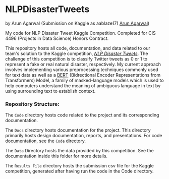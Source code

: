 # NLPDisasterTweets

by Arun Agarwal (Submission on Kaggle as aablaze17) [Arun Agarwal](https://github.com/aagarwal17)) 

My code for NLP Disaster Tweet Kaggle Competition. Completed for CIS 4496 (Projects in Data Science) Honors Contract.

This repository hosts all code, documentation, and data related to our team's solution to the Kaggle competition, [*NLP Disaster Tweets*](https://www.kaggle.com/competitions/nlp-getting-started/overview). 
The challenge of this competition is to classify Twitter tweets as 0 or 1 to represent a fake or real natural disaster, respectively.
My current approach involves implementing various preprocessing techniques commonly used for text data as well as a [BERT](https://huggingface.co/transformers/v3.5.1/_modules/transformers/modeling_bert.html) (Bidrectional Encoder Representations from Transformers) Model, a family of masked-language models which is used to help computers understand the meaning of ambiguous language in text by using surrounding text to establish context.

### Repository Structure:

The `Code` directory hosts code related to the project and its corresponding documentation.

The `Docs` directory hosts documentation for the project.
This directory primarily hosts design documentation, reports, and presentations.
For code documentation, see the `Code` directory.

The `Data` Directory hosts the data provided by this competition. See the documentation inside this folder for more details. 

The `Results File` directory hosts the submission csv file for the Kaggle competition, generated after having run the code in the Code directory.
